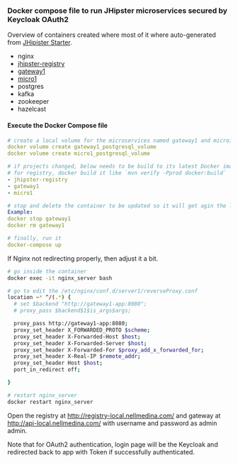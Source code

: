 
### Docker compose file to run JHipster microservices secured by Keycloak OAuth2

Overview of containers created where most of it where auto-generated from [JHipister Starter](https://start.jhipster.tech/).

- nginx
- [jhipster-registry](https://github.com/nellmedina/jhipster-registry)
- [gateway1](https://github.com/nellmedina/gateway1)
- [micro1](https://github.com/nellmedina/micro1)
- postgres
- kafka
- zookeeper
- hazelcast

#### Execute the Docker Compose file

```yml
# create a local volume for the microservices named gateway1 and micro1
docker volume create gateway1_postgresql_volume
docker volume create micro1_postgresql_volume

# if projects changed, below needs to be build to its latest Docker image by doing `mvn verify -Pprod dockerfile:build`
# for registry, docker build it like `mvn verify -Pprod docker:build`
- jhipster-registry
- gateway1
- micro1

# stop and delete the container to be updated so it will get agin the latest build
Example:
docker stop gateway1
docker rm gateway1

# finally, run it
docker-compose up
```

If Nginx not redirecting properly, then adjust it a bit.

```bash
# go inside the container
docker exec -it nginx_server bash

# go to edit the /etc/nginx/conf.d/server1/reverseProxy.conf
location ~* ^/(.*) {
  # set $backend "http://gateway1-app:8080";
  # proxy_pass $backend$1$is_args$args;

  proxy_pass http://gateway1-app:8080;
  proxy_set_header X_FORWARDED_PROTO $scheme;
  proxy_set_header X-Forwarded-Host $host;
  proxy_set_header X-Forwarded-Server $host;
  proxy_set_header X-Forwarded-For $proxy_add_x_forwarded_for;
  proxy_set_header X-Real-IP $remote_addr;
  proxy_set_header Host $host;
  port_in_redirect off;

}

# restart nginx_server
docker restart nginx_server
```

Open the registry at http://registry-local.nellmedina.com/ and gateway at http://api-local.nellmedina.com/ with username and password as admin admin.

Note that for OAuth2 authentication, login page will be the Keycloak and redirected back to app with Token if successfully authenticated.